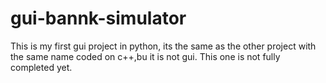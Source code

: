 # gui-bannk-simulator
This is my first gui project in python, its the same as the other project with the same name coded on c++,bu it is not gui. This one is not fully completed yet.
